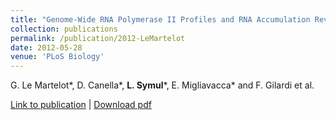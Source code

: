 ```yaml
---
title: "Genome-Wide RNA Polymerase II Profiles and RNA Accumulation Reveal Kinetics of Transcription and Associated Epigenetic Changes During Diurnal Cycles"
collection: publications
permalink: /publication/2012-LeMartelot
date: 2012-05-28
venue: 'PLoS Biology'
---
```

G. Le Martelot\*, D. Canella\*, __L. Symul__\*, E. Migliavacca\* and F. Gilardi et al.

[Link to publication](https://journals.plos.org/plosbiology/article/info%3Adoi%2F10.1371%2Fjournal.pbio.1001442) |
[Download pdf](http://lasy.github.io/files/2012_Le_Martelot.pdf)
